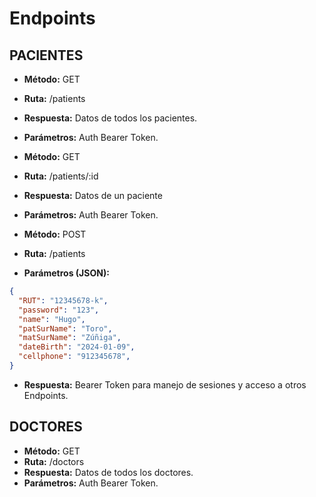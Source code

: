 # Endpoints

## PACIENTES

- **Método:** GET
- **Ruta:** /patients
- **Respuesta:** Datos de todos los pacientes.
- **Parámetros:** Auth Bearer Token.

- **Método:** GET
- **Ruta:** /patients/:id
- **Respuesta:** Datos de un paciente
- **Parámetros:** Auth Bearer Token.

- **Método:** POST
- **Ruta:** /patients
* **Parámetros (JSON):**
```json
{
  "RUT": "12345678-k",
  "password": "123",
  "name": "Hugo",
  "patSurName": "Toro",
  "matSurName": "Zúñiga",
  "dateBirth": "2024-01-09",
  "cellphone": "912345678",
}
```
- **Respuesta:** Bearer Token para manejo de sesiones y acceso a otros Endpoints.

## DOCTORES

- **Método:** GET
- **Ruta:** /doctors
- **Respuesta:** Datos de todos los doctores.
- **Parámetros:** Auth Bearer Token.
